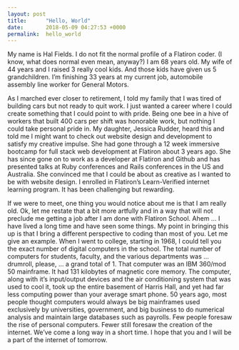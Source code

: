 ```yaml
---
layout: post
title:      "Hello, World"
date:       2018-05-09 04:27:53 +0000
permalink:  hello_world
---
```



My name is Hal Fields. I do not fit the normal profile of a Flatiron coder. (I know, what does normal even mean, anyway?) I am 68 years old. My wife of 44 years and I raised 3 really cool kids. And those kids have given us 5 grandchildren. I’m finishing 33 years at my current job, automobile assembly line worker for General Motors.

As I marched ever closer to retirement, I told my family that I was tired of building cars but not ready to quit work. I just wanted a career where I could create something that I could point to with pride. Being one bee in a hive of workers that built 400 cars per shift was honorable work, but nothing I could take personal pride in. My daughter, Jessica Rudder, heard this and told me I might want to check out website design and development to satisfy my creative impulse. She had gone through a 12 week immersive bootcamp for full stack web development at Flatiron about 3 years ago. She has since gone on to work as a developer at Flatiron and Github and has presented talks at Ruby conferences and Rails conferences in the US and Australia. She convinced me that I could be about as creative as I wanted to be with website design. I enrolled in Flatiron’s Learn-Verified internet learning program. It has been challenging but rewarding.

If we were to meet, one thing you would notice about me is that I am really old. Ok, let me restate that a bit more artfully and in a way that will not preclude me getting a job after I am done with Flatiron School. Ahem … I have lived a long time and have seen some things. My point in bringing this up is that I bring a different perspective to coding than most of you. Let me give an example. When I went to college, starting in 1968, I could tell you the exact number of digital computers in the school. The total number of computers for students, faculty, and the various departments was … drumroll, please, … a grand total of 1. That computer was an IBM 360/mod 50 mainframe. It had 131 kilobytes of magnetic core memory. The  computer, along with it’s input/output devices and the air conditioning system that was used to cool it, took up the entire basement of Harris Hall, and yet had far less computing power than your average smart phone. 50 years ago, most people thought computers would always be big mainframes used exclusively by universities, government, and big business to do numerical analysis and maintain large databases such as payrolls. Few people foresaw the rise of personal computers. Fewer still foresaw the creation of the internet. We’ve come a long way in a short time. I hope that you and I will be a part of the internet of tomorrow.
